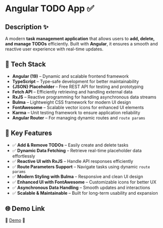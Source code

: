 # **Angular TODO App ✅**  

## **Description ✨**  
A modern **task management application** that allows users to **add, delete, and manage TODOs** efficiently. Built with **Angular**, it ensures a smooth and reactive user experience with real-time updates.  

## 🚀 **Tech Stack**  
- **Angular (19)** – Dynamic and scalable frontend framework  
- **TypeScript** – Type-safe development for better maintainability  
- **{JSON} Placeholder** – Free REST API for testing and prototyping  
- **Fetch API** – Efficiently retrieving and handling external data  
- **RxJS** – Reactive programming for handling asynchronous data streams  
- **Bulma** – Lightweight CSS framework for modern UI design  
- **FontAwesome** – Scalable vector icons for enhanced UI elements  
- **Karma** – Unit testing framework to ensure application reliability  
- **Angular Router** – For managing dynamic routes and `route params`  

## 🔑 **Key Features**  
- ✅ **Add & Remove TODOs** – Easily create and delete tasks  
- ✅ **Dynamic Data Fetching** – Retrieve real-time placeholder data effortlessly  
- ✅ **Reactive UI with RxJS** – Handle API responses efficiently  
- ✅ **Route Parameters Support** – Navigate tasks using dynamic `route params`  
- ✅ **Modern Styling with Bulma** – Responsive and clean UI design  
- ✅ **Enhanced UI with FontAwesome** – Customizable icons for better UX  
- ✅ **Asynchronous Data Handling** – Smooth updates and interactions  
- ✅ **Scalable & Maintainable** – Built for long-term usability and expansion  

## 🌐 **Demo Link**  
🔗 [Demo](https://andriizakharenko.github.io/angular-todo-app/) 🚀  
